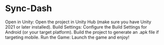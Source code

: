 # Sync-Dash
Open in Unity: Open the project in Unity Hub (make sure you have Unity 2021 or later installed).  Build Settings:  Configure the Build Settings for Android (or your target platform).  Build the project to generate an .apk file if targeting mobile.  Run the Game: Launch the game and enjoy!
